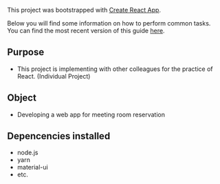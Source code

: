 This project was bootstrapped with [Create React App](https://github.com/facebook/create-react-app).

Below you will find some information on how to perform common tasks.<br>
You can find the most recent version of this guide [here](https://github.com/facebook/create-react-app/blob/master/packages/react-scripts/template/README.md).
## Purpose
- This project is implementing with other colleagues for the practice of React. (Individual Project)

## Object
- Developing a web app for meeting room reservation

## Depencencies installed
- node.js
- yarn
- material-ui
- etc.
